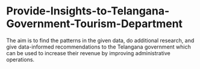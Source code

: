 # Provide-Insights-to-Telangana-Government-Tourism-Department
The aim is to find the patterns in the given data, do additional research, and give data-informed recommendations to the Telangana government which can be used to increase their revenue by improving administrative operations.
